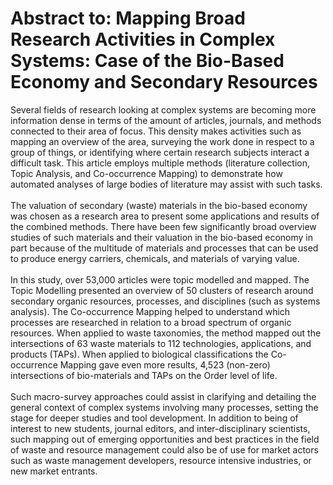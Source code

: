 # Abstract to: Mapping Broad Research Activities in Complex Systems: Case of the Bio-Based Economy and Secondary Resources

Several fields of research looking at complex systems are becoming more information dense in terms of the amount of articles, journals, and methods connected to their area of focus. This density makes activities such as mapping an overview of the area, surveying the work done in respect to a group of things, or identifying where certain research subjects interact a difficult task. This article employs multiple methods (literature collection, Topic Analysis, and Co-occurrence Mapping) to demonstrate how automated analyses of large bodies of literature may assist with such tasks.<br> <br> 
The valuation of secondary (waste) materials in the bio-based economy was chosen as a research area to present some applications and results of the combined methods. There have been few significantly broad overview studies of such materials and their valuation in the bio-based economy in part because of the multitude of materials and processes that can be used to produce energy carriers, chemicals, and materials of varying value.<br> <br> 
In this study, over 53,000 articles were topic modelled and mapped. The Topic Modelling presented an overview of 50 clusters of research around secondary organic resources, processes, and disciplines (such as systems analysis). The Co-occurrence Mapping helped to understand which processes are researched in relation to a broad spectrum of organic resources. When applied to waste taxonomies, the method mapped out the intersections of 63 waste materials to 112 technologies, applications, and products (TAPs). When applied to biological classifications the Co-occurrence Mapping gave even more results, 4,523 (non-zero) intersections of bio-materials and TAPs on the Order level of life.<br> <br> 
Such macro-survey approaches could assist in clarifying and detailing the general context of complex systems involving many processes, setting the stage for deeper studies and tool development. In addition to being of interest to new students, journal editors, and inter-disciplinary scientists, such mapping out of emerging opportunities and best practices in the field of waste and resource management could also be of use for market actors such as waste management developers, resource intensive industries, or new market entrants.

